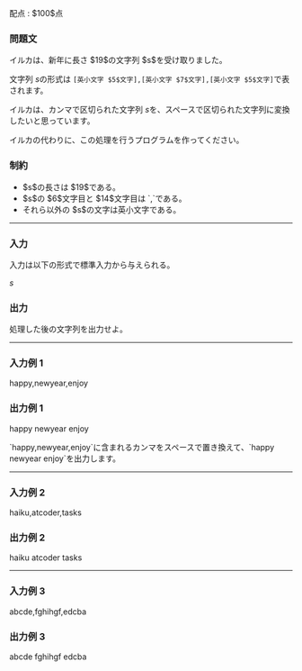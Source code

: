 
<div>

<span>

<span>

<p>
配点 : $100$点
</p>

<div>

<section>

### **問題文**

<p>
イルカは、新年に長さ $19$の文字列 $s$を受け取りました。

文字列 $s$の形式は `[英小文字 $5$文字],[英小文字 $7$文字],[英小文字 $5$文字]`で表されます。

イルカは、カンマで区切られた文字列 $s$を、スペースで区切られた文字列に変換したいと思っています。

イルカの代わりに、この処理を行うプログラムを作ってください。  
</p>

</section>

</div>

<div>

<section>

### **制約**

<ul>

<li>
$s$の長さは $19$である。
</li>

<li>
$s$の $6$文字目と $14$文字目は `,`である。  
</li>

<li>
それら以外の $s$の文字は英小文字である。  
</li>

</ul>

</section>

</div>

---

<div>

<div>

<section>

### **入力**

<p>
入力は以下の形式で標準入力から与えられる。
</p>

<div>

$s$
</div>

</section>

</div>

<div>

<section>

### **出力**

<p>
処理した後の文字列を出力せよ。
</p>

</section>

</div>

</div>

---

<div>

<section>

### **入力例 1**

<div>

happy,newyear,enjoy

</div>

</section>

</div>

<div>

<section>

### **出力例 1**

<div>

happy newyear enjoy

</div>

<p>
`happy,newyear,enjoy`に含まれるカンマをスペースで置き換えて、`happy newyear enjoy`を出力します。
</p>

</section>

</div>

---

<div>

<section>

### **入力例 2**

<div>

haiku,atcoder,tasks

</div>

</section>

</div>

<div>

<section>

### **出力例 2**

<div>

haiku atcoder tasks

</div>

</section>

</div>

---

<div>

<section>

### **入力例 3**

<div>

abcde,fghihgf,edcba

</div>

</section>

</div>

<div>

<section>

### **出力例 3**

<div>

abcde fghihgf edcba

</div>

</section>

</div>

</span>

</span>

</div>

